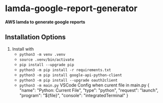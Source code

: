# lamda-google-report-generator
**AWS lamda to generate google reports**

**Installation Options**
---

1. Install with
    + `python3 -m venv .venv`
    + `source .venv/bin/activate`
    + `pip install --upgrade pip`
    + `python3 -m pip install -r requirements.txt`
    + `python3 -m pip install google-api-python-client`
    + `python3 -m pip install --upgrade oauth2client` 
    + `python3 -m main.py`
    VSCode Config when curent file in main.py
     {
        "name": "Python: Current File",
        "type": "python",
        "request": "launch",
        "program": "${file}",
        "console": "integratedTerminal"
    }

